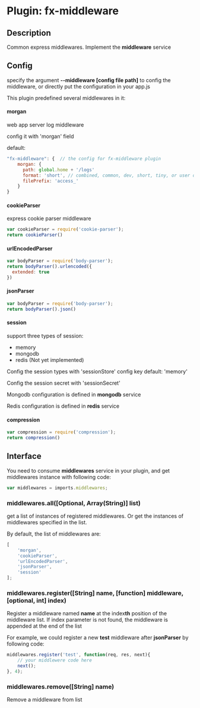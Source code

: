 # Plugin: fx-middleware

## Description
Common express middlewares. Implement the **middleware** service

## Config
specify the argument **--middleware [config file path]** to config the middleware, or directly put the configuration in your app.js

This plugin predefined several middlewares in it:
#### morgan
web app server log middleware

config it with 'morgan' field

default:
`````javascript
"fx-middleware": {  // the config for fx-middleware plugin
    morgan: {
      path: global.home + '/logs'
      format: 'short', // combined, common, dev, short, tiny, or user defined
      filePrefix: 'access_'
    }
}
`````

#### cookieParser
express cookie parser middleware
`````javascript
var cookieParser = require('cookie-parser');
return cookieParser()
`````

#### urlEncodedParser
`````javascript
var bodyParser = require('body-parser');
return bodyParser().urlencoded({
  extended: true
})
`````

#### jsonParser
`````javascript
var bodyParser = require('body-parser');
return bodyParser().json()
`````

#### session
support three types of session:

- memory
- mongodb
- redis (Not yet implemented)

Config the session types with 'sessionStore' config key
default: 'memory'

Config the session secret with 'sessionSecret'

Mongodb configuration is defined in **mongodb** service

Redis configuration is defined in **redis** service

#### compression
`````javascript
var compression = require('compression');
return compression()
`````


## Interface

You need to consume **middlewares** service in your plugin, and get middlewares instance with following code:
`````javascript
var middlewares = imports.middlewares;
`````

### middlewares.all([Optional, Array(String)] list)
get a list of instances of registered middlewares. Or get the instances of middlewares specified in the list.

By default, the list of middlewares are:
`````javascript
[
    'morgan',
    'cookieParser',
    'urlEncodedParser',
    'jsonParser',
    'session'
];
`````


### middlewares.register([String] name, [function] middleware, [optional, int] index)
Register a middleware named **name** at the index**th** position of the middleware list. If index parameter is not found, the middleware is appended at the end of the list

For example, we could register a new **test** middleware after **jsonParser** by following code:

`````javascript
middlewares.register('test', function(req, res, next){
    // your middlewere code here
    next();
}, 4);
`````

### middlewares.remove([String] name)
Remove a middleware from list
